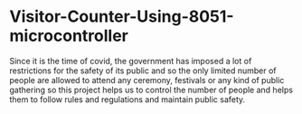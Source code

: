 # Visitor-Counter-Using-8051-microcontroller
Since it is the time of covid, the government has imposed a lot of restrictions for the safety of its public and so the only limited number of people are allowed to attend any ceremony, festivals or any kind of public gathering so this project helps us to control the number of people and helps them to follow rules and regulations and maintain public safety.
